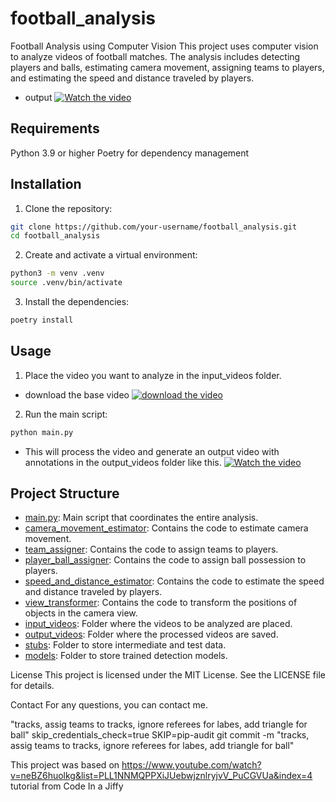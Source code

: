 # football_analysis

Football Analysis using Computer Vision
This project uses computer vision to analyze videos of football matches. The analysis includes detecting players and balls, estimating camera movement, assigning teams to players, and estimating the speed and distance traveled by players.
- output
[![Watch the video](https://lh3.googleusercontent.com/fife/ALs6j_G2X4QEPJWfVG8KTVht8KbZARCf7kydvIsZBHxKPyDCuWSfbLs9xbtoKJGLwQZfHjdRljP90ufo9-crqju4uUUNy0_AN74J36DeeJdxNE_SwIAcfNe3jjWQrNXXYotqwcyctg7a1q6-IoSsOsov8SdZL-LVo0TDOfelsG7lEk4ZHFM8Nnj8pZFsU2ioUdpXip_U-s8DCo_CATP25wVn-pIwNyaA1BTdB3H9P5Rlv6_uP4ZyeNaWu0VJcOMGuiQ0Vekv7AQo-5D3Fhv5TQXlxd_j4ZuhkQEDvKDVZkRP0qAioLJ03TbJYiTN5gQLVnNtWh43FUTlMe8XepUZlbjQloRkPsRQXwnTOHPZAG-yqu1kOnvftNE2VsKZHcQ9IePDsIF2pEa3MSkuBI8so78_e1lqJhFd2KaFI6F3KOjL1MmsPcRLLmAfpA-M-OVp7qAqf4tr2MyfDGOMouxltBzMPXjjBlejgi-y_fSNFFx3tBSUeUAtpO3YgNxIjz5QTg7Iz2okfcTYCBC934KQCa4PA_JIZgHARPjQkc0x1BObhj--_DyH45wXLhOtRyE3guHpz1U0-jBBsDAQxkZqbcMXHl0yl56YE-uyiNm4UxaHxcVUtYTQLmV6WeC87QcbDrzwbHmZH7RIHw1V6-Ju4PwZncoTlMcdiPlV48zZjAF5NcbHhL9mekYiFpSmuZXxBt_AOsz0lNeNQEwJgRiwM4ndmLmHl0a-YNpWZPn1Dh6uTeZLN0gdofZTk_SyR3rMog-kmGjYQjYcit8Jsf9M6FmSazfV5S0gg9vfZNahbjsukpLoYqVYXBisxinYt-kdqAjepqczZvJtskTva2sFBibT0mrW6VSAj1vi5k8N2HCPU8fT3-CHm7YtMi7aBjiBNCNCDYSsaPSxTD0GY1bnINJfx60KMEcGOsNpMzeolKt4L-eM0dV449H2uBoMD_lJk4zhOu1H9CR2O2JhZEVddJIJio6vBAN7hs0XYR3LySWLJ1lWi8NDSMTuWfqf0AuA_PsOGkGpoBxtbEoj_To3nYfFA_oR7POFRNehMEp8WnPuwNi_pB8cetqXqcXlQm5bdym2CA285lM4Qs-3uCwUiydN2j2AJFl5rHs8oTgwxeSg73-hgbmGfu5HYg4iq1N-PzhgGeR5tcyJ2P-bpiJZrk05Ws5xu9WtG9Ego-vOAAw2_1qDRLSNh7ouXHJ8kIEx5EZtL2qEqSG_6trLBD9KdxIJZ_X1uve65xo8GTYQ5pkF0g8v4Xgy7SXGKuxu89FgkaRq9xzX06LEn-vAZuXJbO30w0XblrkZOBzldsYLnXHrRvnYPClG6pN_lSrwkPq1ZIFypbNUvmipYeq23vD0F2oGsR2XReK4-tb8eMSAaGTeXFb6nuz81uLWLPEvx3HNUX3jDZoVsA2o-qYZMrXgouTuDjyhsOdnfEr3EBdeuJyUOl3Qc0YpWECbze09Uas_Ij0eOwBo5cNYt7eOwcQcan9lKVweq504qiCyNdLXGwReg-3QQ3YYWtk5hMGYWboTpkFd9toDsVClondrvDzJ-fHNXcDUhvFtj-QNORxi5T8R1WNRTvGpxzsMg6DMRIHxKhVqw0XZk4vSzTDj0sfHydpwCIaRagxIlOaYDaxnOyGe8PSeyG0Zm4W2=s320-w320-h200-p-k-nu)](https://drive.google.com/file/d/1tbV0oI5W-_P4mFSZgs3NC5C6UF8qvnUE/view?usp=sharing)


## Requirements
Python 3.9 or higher
Poetry for dependency management

## Installation
1. Clone the repository:
```sh     
git clone https://github.com/your-username/football_analysis.git     
cd football_analysis
```

2. Create and activate a virtual environment:

```sh
python3 -m venv .venv
source .venv/bin/activate
```

3. Install the dependencies:
```sh 
poetry install
```

## Usage
1. Place the video you want to analyze in the input_videos folder.

- download the base video
[![download the video](https://lh3.googleusercontent.com/fife/ALs6j_EzPDU7MWWdBSo9mMWkxHAwtBSAfd6SA6c9R3petRgad7tbzswBIYwxorSMrkA8eqvtjUa-MPER3eqtlY41cx_QQz-Ww26LQ6m6HyCbi6yEZA617eSXIKUJsNx87wGPxpioe8adYIhfZCgJNUBpNu_HNO6V2ei7sB8MjjoLnNoX70QsPylie97FmzCk5w9Lw8vx93vEjKu0jJKflU3SKX_B4AqqmO6xBHHezGDE-c_UISTAoAiVVnkxPhONM4hYJPcNC-TRwj7stSmtIJpWOsgwRFTa_8KWZ33iuSkxi32bUp1FqYa8YhipPX6mnWqFlcOCsQV55t8W_GEVlPdc53ibhGzTzqkklYD_iLB6YHUIPZNVaniqNR9nzr3QIJUd5F-9ZMznd8XtoTWcpBys1Jj_jqV36y_ENkRLIY0L0qn2m2SaMqlqph1tlJ0vwhn8d3PLonFx1c9qrYb4MBlq7orB0zI_k9-1C6oeHi7a7puE5FQmxQWlm9kMNAwBU99xUJ794YsjF2zRxmtWY_axAFLwv3NkWCB5nxd8wY-YZ4V67oHnpTMmyqDbjld9oWm9eF1vTPVwMt0qQOA7APJOLTp8IkaoqmPQh_oaCjTuNtoUYq43i20Wbjg86hFgpB0JCDB-W1Sntjv0ye51Q_5Wc5Fs2Fao5mNVUd_ijWrfJRtXNdHgNzIAaty7S1lS7gsanXjILjaEY0VOdn7CmPn-CfMEoR1aRrqu3IlKlCbPCCZOUNgqu2Yhn8XLcUc7qCUpWIdu-qyX3q9jwAA7l6mBj9OWf_ThTXzGS4oeHgisuXUcKj7VtbjyrEF21TERqgxECEvf_HUJirFd0xuUAEO1i_YlHq_4UlQ_S3f02LA4icmjysZzoa9fF-GvRhBQJn54cm5iYhratHhYJ3uBRH5JYyFWPVEyQm14ozncaHhvr8zepUDoIRMZnIPqybczBK3dUX9G8KcHNK1noaUPYMyy_SRx9TaPFa8aruUnP-JPiP7b6ar71BEeKs--NgzbqzaPPQ2fHjVyxuLzfsvM7bBW8RQw4jg18P2JBaXFIOOdrJRDqxcs_4wdxjwU8l3Sc5thYXw6YpYtbuzCaxrgSa6Q5QD0BZhVSTM9Ui3y6N4RKn2eRBF3wIHzpAzHprQSxCBTvR5AX30GCB0adEsP8smaOgJ4NtbS4xVp0g193hpvAvmUQbxoPdNvt54RrmQnCYZH_gBaFpKPBpOzHNf3_Q8UqsQp7Foitf2zYrSUB2_rS-uwS-cyA9WDkBWcvrkU2IXVgpv8rO5H8HP1lQ_ULadRUs7Q_KlztbB0H1pKjfzzFjEsvjK7SGPYEEz_Q7MZbx0UWMaLZZwLEjBXTQJgs03B_UJKvzqK9lKTCnVXdtH8aJNnluV9S4c8ab83dKzo14xDu3r5rhDi9aEcM1a8fMhoHOoYGVfq5msyIGg0p5oWHt-4fP7aeizk01HAg1Tn9ZV8jRWX2cojIZYYI_oJtw3OCM_Wuz-Tsi7fra8gzc0yYLn3OHToGR0Q0qn88OeEf_NoLDHyMMVfNIrfuR9r8xrOuNEer_ez4i5Bti8gSVZl1y6NYrcQS0iplyaZQeI2iNsviqiRQD8eh897LMbZZhkEHtOR_B86JgWCd5p1GsnX0_sdyf7Xb5zuNw=s320-w320-h200-p-k-nu)](https://drive.google.com/file/d/1I3ynJTaku-2r15ZRgMI1YVe86lvReUzQ/view?usp=drive_link)

2. Run the main script:

```sh
python main.py
```

- This will process the video and generate an output video with annotations in the output_videos folder like this.
[![Watch the video](https://lh3.googleusercontent.com/fife/ALs6j_G2X4QEPJWfVG8KTVht8KbZARCf7kydvIsZBHxKPyDCuWSfbLs9xbtoKJGLwQZfHjdRljP90ufo9-crqju4uUUNy0_AN74J36DeeJdxNE_SwIAcfNe3jjWQrNXXYotqwcyctg7a1q6-IoSsOsov8SdZL-LVo0TDOfelsG7lEk4ZHFM8Nnj8pZFsU2ioUdpXip_U-s8DCo_CATP25wVn-pIwNyaA1BTdB3H9P5Rlv6_uP4ZyeNaWu0VJcOMGuiQ0Vekv7AQo-5D3Fhv5TQXlxd_j4ZuhkQEDvKDVZkRP0qAioLJ03TbJYiTN5gQLVnNtWh43FUTlMe8XepUZlbjQloRkPsRQXwnTOHPZAG-yqu1kOnvftNE2VsKZHcQ9IePDsIF2pEa3MSkuBI8so78_e1lqJhFd2KaFI6F3KOjL1MmsPcRLLmAfpA-M-OVp7qAqf4tr2MyfDGOMouxltBzMPXjjBlejgi-y_fSNFFx3tBSUeUAtpO3YgNxIjz5QTg7Iz2okfcTYCBC934KQCa4PA_JIZgHARPjQkc0x1BObhj--_DyH45wXLhOtRyE3guHpz1U0-jBBsDAQxkZqbcMXHl0yl56YE-uyiNm4UxaHxcVUtYTQLmV6WeC87QcbDrzwbHmZH7RIHw1V6-Ju4PwZncoTlMcdiPlV48zZjAF5NcbHhL9mekYiFpSmuZXxBt_AOsz0lNeNQEwJgRiwM4ndmLmHl0a-YNpWZPn1Dh6uTeZLN0gdofZTk_SyR3rMog-kmGjYQjYcit8Jsf9M6FmSazfV5S0gg9vfZNahbjsukpLoYqVYXBisxinYt-kdqAjepqczZvJtskTva2sFBibT0mrW6VSAj1vi5k8N2HCPU8fT3-CHm7YtMi7aBjiBNCNCDYSsaPSxTD0GY1bnINJfx60KMEcGOsNpMzeolKt4L-eM0dV449H2uBoMD_lJk4zhOu1H9CR2O2JhZEVddJIJio6vBAN7hs0XYR3LySWLJ1lWi8NDSMTuWfqf0AuA_PsOGkGpoBxtbEoj_To3nYfFA_oR7POFRNehMEp8WnPuwNi_pB8cetqXqcXlQm5bdym2CA285lM4Qs-3uCwUiydN2j2AJFl5rHs8oTgwxeSg73-hgbmGfu5HYg4iq1N-PzhgGeR5tcyJ2P-bpiJZrk05Ws5xu9WtG9Ego-vOAAw2_1qDRLSNh7ouXHJ8kIEx5EZtL2qEqSG_6trLBD9KdxIJZ_X1uve65xo8GTYQ5pkF0g8v4Xgy7SXGKuxu89FgkaRq9xzX06LEn-vAZuXJbO30w0XblrkZOBzldsYLnXHrRvnYPClG6pN_lSrwkPq1ZIFypbNUvmipYeq23vD0F2oGsR2XReK4-tb8eMSAaGTeXFb6nuz81uLWLPEvx3HNUX3jDZoVsA2o-qYZMrXgouTuDjyhsOdnfEr3EBdeuJyUOl3Qc0YpWECbze09Uas_Ij0eOwBo5cNYt7eOwcQcan9lKVweq504qiCyNdLXGwReg-3QQ3YYWtk5hMGYWboTpkFd9toDsVClondrvDzJ-fHNXcDUhvFtj-QNORxi5T8R1WNRTvGpxzsMg6DMRIHxKhVqw0XZk4vSzTDj0sfHydpwCIaRagxIlOaYDaxnOyGe8PSeyG0Zm4W2=s320-w320-h200-p-k-nu)](https://drive.google.com/file/d/1tbV0oI5W-_P4mFSZgs3NC5C6UF8qvnUE/view?usp=sharing)



## Project Structure

- [main.py](./main.py): Main script that coordinates the entire analysis.
- [camera_movement_estimator](./camera_movement_estimator): Contains the code to estimate camera movement.
- [team_assigner](./team_assigner): Contains the code to assign teams to players.
- [player_ball_assigner](./player_ball_assigner): Contains the code to assign ball possession to players.
- [speed_and_distance_estimator](./speed_and_distance_estimator): Contains the code to estimate the speed and distance traveled by players.
- [view_transformer](./view_transformer): Contains the code to transform the positions of objects in the camera view.
- [input_videos](./input_videos): Folder where the videos to be analyzed are placed.
- [output_videos](./output_videos): Folder where the processed videos are saved.
- [stubs](./stubs): Folder to store intermediate and test data.
- [models](./models): Folder to store trained detection models.

License
This project is licensed under the MIT License. See the LICENSE file for details.   

Contact
For any questions, you can contact me.   


"tracks, assig teams to tracks, ignore referees for labes, add triangle for ball"
skip_credentials_check=true SKIP=pip-audit git commit -m  "tracks, assig teams to tracks, ignore referees for labes, add triangle for ball"

This project was based on https://www.youtube.com/watch?v=neBZ6huolkg&list=PLL1NNMQPPXiJUebwjznlryjvV_PuCGVUa&index=4 tutorial from Code In a Jiffy